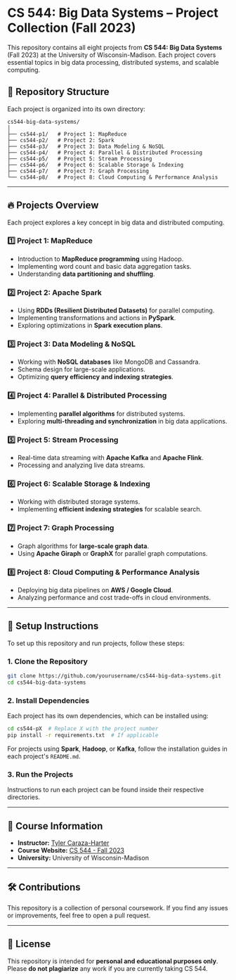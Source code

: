# CS 544: Big Data Systems – Project Collection (Fall 2023)

This repository contains all eight projects from **CS 544: Big Data Systems** (Fall 2023) at the University of Wisconsin-Madison. Each project covers essential topics in big data processing, distributed systems, and scalable computing.

## 📂 Repository Structure
Each project is organized into its own directory:

```
cs544-big-data-systems/
│
├── cs544-p1/   # Project 1: MapReduce
├── cs544-p2/   # Project 2: Spark
├── cs544-p3/   # Project 3: Data Modeling & NoSQL
├── cs544-p4/   # Project 4: Parallel & Distributed Processing
├── cs544-p5/   # Project 5: Stream Processing
├── cs544-p6/   # Project 6: Scalable Storage & Indexing
├── cs544-p7/   # Project 7: Graph Processing
└── cs544-p8/   # Project 8: Cloud Computing & Performance Analysis
```

---

## 🔥 **Projects Overview**
Each project explores a key concept in big data and distributed computing.

### **1️⃣ Project 1: MapReduce**
- Introduction to **MapReduce programming** using Hadoop.
- Implementing word count and basic data aggregation tasks.
- Understanding **data partitioning and shuffling**.

### **2️⃣ Project 2: Apache Spark**
- Using **RDDs (Resilient Distributed Datasets)** for parallel computing.
- Implementing transformations and actions in **PySpark**.
- Exploring optimizations in **Spark execution plans**.

### **3️⃣ Project 3: Data Modeling & NoSQL**
- Working with **NoSQL databases** like MongoDB and Cassandra.
- Schema design for large-scale applications.
- Optimizing **query efficiency and indexing strategies**.

### **4️⃣ Project 4: Parallel & Distributed Processing**
- Implementing **parallel algorithms** for distributed systems.
- Exploring **multi-threading and synchronization** in big data applications.

### **5️⃣ Project 5: Stream Processing**
- Real-time data streaming with **Apache Kafka** and **Apache Flink**.
- Processing and analyzing live data streams.

### **6️⃣ Project 6: Scalable Storage & Indexing**
- Working with distributed storage systems.
- Implementing **efficient indexing strategies** for scalable search.

### **7️⃣ Project 7: Graph Processing**
- Graph algorithms for **large-scale graph data**.
- Using **Apache Giraph** or **GraphX** for parallel graph computations.

### **8️⃣ Project 8: Cloud Computing & Performance Analysis**
- Deploying big data pipelines on **AWS / Google Cloud**.
- Analyzing performance and cost trade-offs in cloud environments.

---

## 🚀 **Setup Instructions**
To set up this repository and run projects, follow these steps:

### **1. Clone the Repository**
```sh
git clone https://github.com/yourusername/cs544-big-data-systems.git
cd cs544-big-data-systems
```

### **2. Install Dependencies**
Each project has its own dependencies, which can be installed using:

```sh
cd cs544-pX  # Replace X with the project number
pip install -r requirements.txt  # If applicable
```

For projects using **Spark**, **Hadoop**, or **Kafka**, follow the installation guides in each project's `README.md`.

### **3. Run the Projects**
Instructions to run each project can be found inside their respective directories.

---

## 📖 **Course Information**
- **Instructor:** [Tyler Caraza-Harter](https://tyler.caraza-harter.com/)
- **Course Website:** [CS 544 - Fall 2023](https://tyler.caraza-harter.com/cs544/f23/schedule.html)
- **University:** University of Wisconsin-Madison

---

## 🛠 **Contributions**
This repository is a collection of personal coursework. If you find any issues or improvements, feel free to open a pull request.

---

## 📜 **License**
This repository is intended for **personal and educational purposes only**. Please **do not plagiarize** any work if you are currently taking CS 544.

